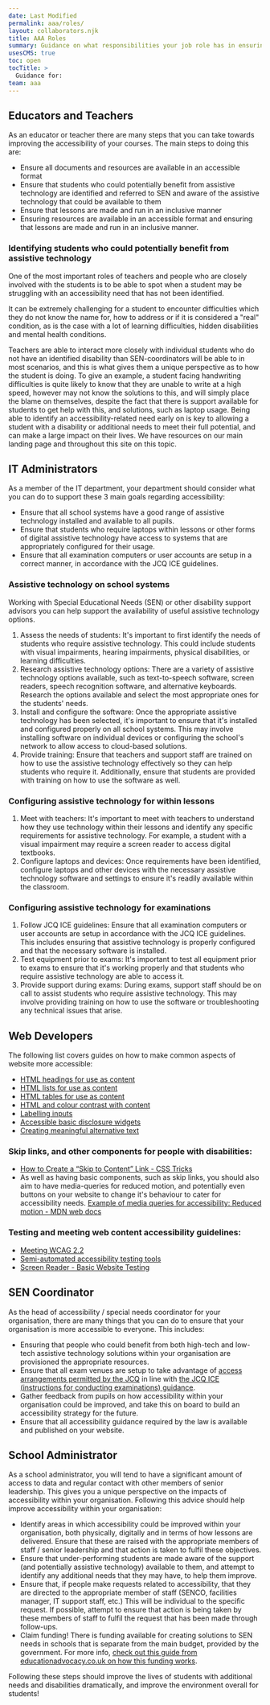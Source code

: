```yaml
---
date: Last Modified
permalink: aaa/roles/
layout: collaborators.njk
title: AAA Roles
summary: Guidance on what responsibilities your job role has in ensuring learners are provided with the necessary support and accommodations they need throughout their education
usesCMS: true
toc: open
tocTitle: >
  Guidance for:
team: aaa
---
```

## Educators and Teachers

As an educator or teacher there are many steps that you can take towards improving the accessibility of your courses. The main steps to doing this are:

* Ensure all documents and resources are available in an accessible format
* Ensure that students who could potentially benefit from assistive technology are identified and referred to SEN and aware of the assistive technology that could be available to them
* Ensure that lessons are made and run in an inclusive manner
* Ensuring resources are available in an accessible format and ensuring that lessons are made and run in an inclusive manner.

### Identifying students who could potentially benefit from assistive technology

One of the most important roles of teachers and people who are closely involved with the students is to be able to spot when a student may be struggling with an accessibility need that has not been identified.

It can be extremely challenging for a student to encounter difficulties which they do not know the name for, how to address or if it is considered a "real" condition, as is the case with a lot of learning difficulties, hidden disabilities and mental health conditions.

Teachers are able to interact more closely with individual students who do not have an identified disability than SEN-coordinators will be able to in most scenarios, and this is what gives them a unique perspective as to how the student is doing. To give an example, a student facing handwriting difficulties is quite likely to know that they are unable to write at a high speed, however may not know the solutions to this, and will simply place the blame on themselves, despite the fact that there is support available for students to get help with this, and solutions, such as laptop usage. Being able to identify an accessibility-related need early on is key to allowing a student with a disability or additional needs to meet their full potential, and can make a large impact on their lives.
We have resources on our main landing page and throughout this site on this topic.

## IT Administrators

As a member of the IT department, your department should consider what you can do to support these 3 main goals regarding accessibility:

* Ensure that all school systems have a good range of assistive technology installed and available to all pupils.
* Ensure that students who require laptops within lessons or other forms of digital assistive technology have access to systems that are appropriately configured for their usage.
* Ensure that all examination computers or user accounts are setup in a correct manner, in accordance with the JCQ ICE guidelines.

### Assistive technology on school systems

Working with Special Educational Needs (SEN) or other disability support advisors you can help support the availability of useful assistive technology options.

1. Assess the needs of students: It's important to first identify the needs of students who require assistive technology. This could include students with visual impairments, hearing impairments, physical disabilities, or learning difficulties.
2. Research assistive technology options: There are a variety of assistive technology options available, such as text-to-speech software, screen readers, speech recognition software, and alternative keyboards. Research the options available and select the most appropriate ones for the students' needs.
3. Install and configure the software: Once the appropriate assistive technology has been selected, it's important to ensure that it's installed and configured properly on all school systems. This may involve installing software on individual devices or configuring the school's network to allow access to cloud-based solutions.
4. Provide training: Ensure that teachers and support staff are trained on how to use the assistive technology effectively so they can help students who require it. Additionally, ensure that students are provided with training on how to use the software as well.

### Configuring assistive technology for within lessons

1. Meet with teachers: It's important to meet with teachers to understand how they use technology within their lessons and identify any specific requirements for assistive technology. For example, a student with a visual impairment may require a screen reader to access digital textbooks.
2. Configure laptops and devices: Once requirements have been identified, configure laptops and other devices with the necessary assistive technology software and settings to ensure it's readily available within the classroom.

### Configuring assistive technology for examinations

1. Follow JCQ ICE guidelines: Ensure that all examination computers or user accounts are setup in accordance with the JCQ ICE guidelines. This includes ensuring that assistive technology is properly configured and that the necessary software is installed.
2. Test equipment prior to exams: It's important to test all equipment prior to exams to ensure that it's working properly and that students who require assistive technology are able to access it.
3. Provide support during exams: During exams, support staff should be on call to assist students who require assistive technology. This may involve providing training on how to use the software or troubleshooting any technical issues that arise.

## Web Developers

The following list covers guides on how to make common aspects of website more accessible:

* [HTML headings for use as content](/guides/html-headings-for-use-as-content/)
* [HTML lists for use as content](/guides/html-lists-for-use-as-content/)
* [HTML tables for use as content](/guides/html-tables-for-use-as-content/)
* [HTML and colour contrast with content](/guides/html-and-colour-contrast-with-content/)
* [Labelling inputs](/guides/labelling-inputs/)
* [Accessible basic disclosure widgets](/guides/accessible-basic-disclosure-widgets/)
* [Creating meaningful alternative text](/guides/creating-meaningful-alternative-text/)

### Skip links, and other components for people with disabilities:

* [How to Create a “Skip to Content” Link - CSS Tricks](https://css-tricks.com/how-to-create-a-skip-to-content-link/)
* As well as having basic components, such as skip links, you should also aim to have media-queries for reduced motion, and potentially even buttons on your website to change it's behaviour to cater for accessibility needs. [Example of media queries for accessibility: Reduced motion - MDN web docs](https://developer.mozilla.org/en-US/docs/Web/CSS/Media_Queries/Using_Media_Queries_for_Accessibility)

### Testing and meeting web content accessibility guidelines:

* [Meeting WCAG 2.2](/guides/meeting-wcag-2-2/)
* [Semi-automated accessibility testing tools](/guides/semi-automated-accessibility-testing-tools/)
* [Screen Reader - Basic Website Testing](/guides/screen-reader-basic-website-testing/)

## SEN Coordinator

As the head of accessibility / special needs coordinator for your organisation, there are many things that you can do to ensure that your organisation is more accessible to everyone. This includes:

* Ensuring that people who could benefit from both high-tech and low-tech assistive technology solutions within your organisation are provisioned the appropriate resources.
* Ensure that all exam venues are setup to take advantage of [access arrangements permitted by the JCQ](https://www.jcq.org.uk/exams-office/access-arrangements-and-special-consideration/regulations-and-guidance/) in line with [the JCQ ICE (instructions for conducting examinations) guidance](https://www.jcq.org.uk/exams-office/ice---instructions-for-conducting-examinations/).
* Gather feedback from pupils on how accessibility within your organisation could be improved, and take this on board to build an accessibility strategy for the future.
* Ensure that all accessibility guidance required by the law is available and published on your website.

## School Administrator

As a school administrator, you will tend to have a significant amount of access to data and regular contact with other members of senior leadership. This gives you a unique perspective on the impacts of accessibility within your organisation. Following this advice should help improve accessibility within your organisation:

* Identify areas in which accessibility could be improved within your organisation, both physically, digitally and in terms of how lessons are delivered. Ensure that these are raised with the appropriate members of staff / senior leadership and that action is taken to fulfil these objectives.
* Ensure that under-performing students are made aware of the support (and potentially assistive technology) available to them, and attempt to identify any additional needs that they may have, to help them improve.
* Ensure that, if people make requests related to accessibility, that they are directed to the appropriate member of staff (SENCO, facilities manager, IT support staff, etc.) This will be individual to the specific request. If possible, attempt to ensure that action is being taken by these members of staff to fulfil the request that has been made through follow-ups.
* Claim funding! There is funding available for creating solutions to SEN needs in schools that is separate from the main budget, provided by the government. For more info, [check out this guide from educationadvocacy.co.uk on how this funding works](https://educationadvocacy.co.uk/sen-funding/).

Following these steps should improve the lives of students with additional needs and disabilities dramatically, and improve the environment overall for students!